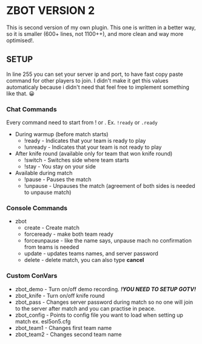 # ZBOT VERSION 2
This is second version of my own plugin. This one is written in a better way, so it is smaller (600+ lines, not 1100++), and more clean and way more optimised!.

## SETUP
In line 255 you can set your server ip and port, to have fast copy paste command for other players to join. I didn't make it get this values automaticaly because i didn't need that feel free to implement something like that. 😀

### Chat Commands
Every command need to start from ! or . Ex. `!ready` or `.ready`
- During warmup (before match starts)
  - !ready \- Indicates that your team is ready to play
  - !unready \- Indicates that your team is not ready to play
- After knife round (available only for team that won knife round)
  - !switch \- Switches side where team starts
  - !stay \- You stay on your side
- Available during match
  - !pause \- Pauses the match
  - !unpause \- Unpauses the match (agreement of both sides is needed to unpause match)


### Console Commands
- zbot
  - create \- Create match
  - forceready \- make both team ready
  - forceunpause \- like the name says, unpause mach no confirmation from teams is needed
  - update \- updates teams names, and server password
  - delete \- delete match, you can also type **cancel**

### Custom ConVars
- zbot_demo \- Turn on/off demo recording. ***!YOU NEED TO SETUP GOTV!***
- zbot_knife \- Turn on/off knife round
- zbot_pass \- Changes server password during match so no one will join to the server after match and you can practise in peace.
- zbot_config \- Points to config file you want to load when setting up match ex. esl5on5.cfg
- zbot_team1 \- Changes first team name
- zbot_team2 \- Changes second team name
